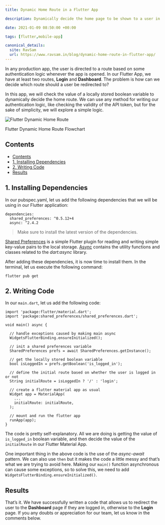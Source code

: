 ```yaml
---
title: Dynamic Home Route in a Flutter App

description: Dynamically decide the home page to be shown to a user in a Flutter App based on some authentication logic.

date: 2021-01-09 08:50:00 +00:00

tags: [flutter,mobile-app]

canonical_details:
  site: RavSam
  url: https://www.ravsam.in/blog/dynamic-home-route-in-flutter-app/
---
```


In any production app, the user is directed to a route based on some authentication logic whenever the app is opened. In our Flutter App, we have at least two routes, **Login** and **Dashboard**. The problem is how can we decide which route should a user be redirected to?

In this app, we will check the value of a locally stored boolean variable to dynamically decide the home route. We can use any method for writing our authentication logic, like checking the validity of the API token, but for the sake of simplicity, we will explore a simple logic.

![Flutter Dynamic Home Route](https://www.ravsam.in/assets/images/blog-assets/flutter-dynamic-home-route.png)

Flutter Dynamic Home Route Flowchart

Contents
--------

*   [Contents](#contents)
*   [1\. Installing Dependencies](#1-installing-dependencies)
*   [2\. Writing Code](#2-writing-code)
*   [Results](#results)

1\. Installing Dependencies
---------------------------

In our pubspec.yaml, let us add the following dependencies that we will be using in our Flutter application:

```
dependencies:
  shared_preferences: ^0.5.12+4
  async: ^2.4.2
```

> Make sure to install the latest version of the dependencies.

[Shared Preferences](https://pub.dev/packages/shared_preferences) is a simple Flutter plugin for reading and writing simple key-value pairs to the local storage. [Async](https://pub.dev/packages/async) contains the utility functions and classes related to the *dart:async* library.

After adding these dependencies, it is now time to install them. In the terminal, let us execute the following command:

```
flutter pub get 
```

2\. Writing Code
----------------

In our `main.dart`, let us add the following code:

```
import 'package:flutter/material.dart';
import 'package:shared_preferences/shared_preferences.dart';

void main() async {

  // handle exceptions caused by making main async
  WidgetsFlutterBinding.ensureInitialized();

  // init a shared preferences variable
  SharedPreferences prefs = await SharedPreferences.getInstance();
  
  // get the locally stored boolean variable
  bool isLoggedIn = prefs.getBoolean('is_logged_in');
  
  // define the initial route based on whether the user is logged in or not
  String initialRoute = isLoggedIn ? '/' : 'login';

  // create a flutter material app as usual
  Widget app = MaterialApp(
    ...
    initialRoute: initialRoute,
  );

  // mount and run the flutter app
  runApp(app);
}
```

The code is pretty self-explanatory. All we are doing is getting the value of `is_logged_in` boolean variable, and then decide the value of the `initialRoute` in our Flutter Material App.

One important thing in the above code is the use of the *async-await* pattern. We can also use `then` but it makes the code a little messy and that’s what we are trying to avoid here. Making our `main()` function asynchronous can cause some exceptions, so to solve this, we need to add `WidgetsFlutterBinding.ensureInitialized()`.

Results
-------

That’s it. We have successfully written a code that allows us to redirect the user to the **Dashboard** page if they are logged in, otherwise to the **Login** page. If you any doubts or appreciation for our team, let us know in the comments below.
    